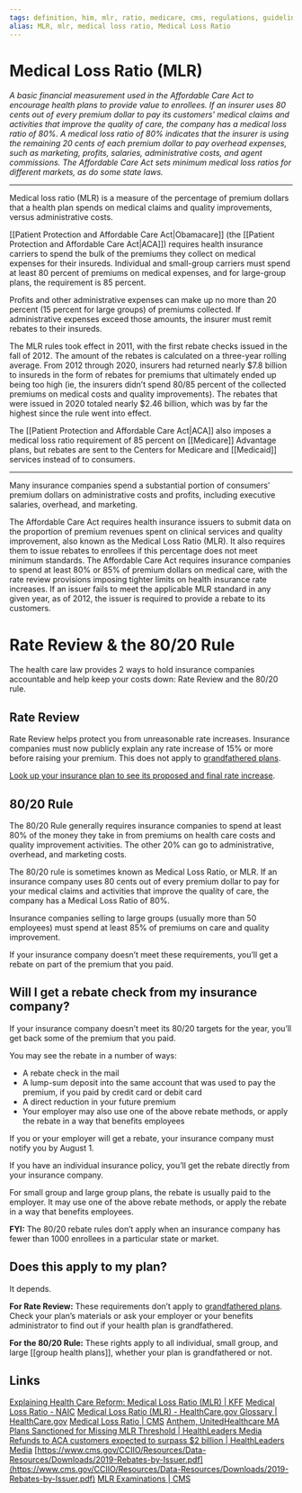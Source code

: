 ```yaml
---
tags: definition, him, mlr, ratio, medicare, cms, regulations, guidelines, glossary/him
alias: MLR, mlr, medical loss ratio, Medical Loss Ratio
---
```

# Medical Loss Ratio (MLR)
*A basic financial measurement used in the Affordable Care Act to encourage health plans to provide value to enrollees. If an insurer uses 80 cents out of every premium dollar to pay its customers' medical claims and activities that improve the quality of care, the company has a medical loss ratio of 80%. A medical loss ratio of 80% indicates that the insurer is using the remaining 20 cents of each premium dollar to pay overhead expenses, such as marketing, profits, salaries, administrative costs, and agent commissions. The Affordable Care Act sets minimum medical loss ratios for different markets, as do some state laws.*

-----

Medical loss ratio (MLR) is a measure of the percentage of premium dollars that a health plan spends on medical claims and quality improvements, versus administrative costs.

[[Patient Protection and Affordable Care Act|Obamacare]] (the [[Patient Protection and Affordable Care Act|ACA]]) requires health insurance carriers to spend the bulk of the premiums they collect on medical expenses for their insureds.  Individual and small-group carriers must spend at least 80 percent of premiums on medical expenses, and for large-group plans, the requirement is 85 percent.

Profits and other administrative expenses can make up no more than 20 percent (15 percent for large groups) of premiums collected.  If administrative expenses exceed those amounts, the insurer must remit rebates to their insureds.

The MLR rules took effect in 2011, with the first rebate checks issued in the fall of 2012. The amount of the rebates is calculated on a three-year rolling average. From 2012 through 2020, insurers had returned nearly $7.8 billion to insureds in the form of rebates for premiums that ultimately ended up being too high (ie, the insurers didn’t spend 80/85 percent of the collected premiums on medical costs and quality improvements). The rebates that were issued in 2020 totaled nearly $2.46 billion, which was by far the highest since the rule went into effect.

The [[Patient Protection and Affordable Care Act|ACA]] also imposes a medical loss ratio requirement of 85 percent on [[Medicare]] Advantage plans, but rebates are sent to the Centers for Medicare and [[Medicaid]] services instead of to consumers.

-----

Many insurance companies spend a substantial portion of consumers’ premium dollars on administrative costs and profits, including executive salaries, overhead, and marketing.

The Affordable Care Act requires health insurance issuers to submit data on the proportion of premium revenues spent on clinical services and quality improvement, also known as the Medical Loss Ratio (MLR). It also requires them to issue rebates to enrollees if this percentage does not meet minimum standards. The Affordable Care Act requires insurance companies to spend at least 80% or 85% of premium dollars on medical care, with the rate review provisions imposing tighter limits on health insurance rate increases. If an issuer fails to meet the applicable MLR standard in any given year, as of 2012, the issuer is required to provide a rebate to its customers.

# Rate Review & the 80/20 Rule
The health care law provides 2 ways to hold insurance companies accountable and help keep your costs down: Rate Review and the 80/20 rule.

## Rate Review

Rate Review helps protect you from unreasonable rate increases. Insurance companies must now publicly explain any rate increase of 15% or more before raising your premium. This does not apply to [grandfathered plans](https://www.healthcare.gov/health-care-law-protections/grandfathered-plans/).

[Look up your insurance plan to see its proposed and final rate increase](https://ratereview.healthcare.gov/).

## 80/20 Rule

The 80/20 Rule generally requires insurance companies to spend at least 80% of the money they take in from premiums on health care costs and quality improvement activities. The other 20% can go to administrative, overhead, and marketing costs.

The 80/20 rule is sometimes known as Medical Loss Ratio, or MLR. If an insurance company uses 80 cents out of every premium dollar to pay for your medical claims and activities that improve the quality of care, the company has a Medical Loss Ratio of 80%.

Insurance companies selling to large groups (usually more than 50 employees) must spend at least 85% of premiums on care and quality improvement.

If your insurance company doesn’t meet these requirements, you’ll get a rebate on part of the premium that you paid.

## Will I get a rebate check from my insurance company?

If your insurance company doesn’t meet its 80/20 targets for the year, you’ll get back some of the premium that you paid.

You may see the rebate in a number of ways:

-   A rebate check in the mail
-   A lump-sum deposit into the same account that was used to pay the premium, if you paid by credit card or debit card
-   A direct reduction in your future premium
-   Your employer may also use one of the above rebate methods, or apply the rebate in a way that benefits employees

If you or your employer will get a rebate, your insurance company must notify you by August 1.

If you have an individual insurance policy, you’ll get the rebate directly from your insurance company.

For small group and large group plans, the rebate is usually paid to the employer. It may use one of the above rebate methods, or apply the rebate in a way that benefits employees.

**FYI:** The 80/20 rebate rules don’t apply when an insurance company has fewer than 1000 enrollees in a particular state or market.

## Does this apply to my plan?

It depends.

**For Rate Review:** These requirements don’t apply to [grandfathered plans](https://www.healthcare.gov/health-care-law-protections/grandfathered-plans/). Check your plan’s materials or ask your employer or your benefits administrator to find out if your health plan is grandfathered.

**For the 80/20 Rule:** These rights apply to all individual, small group, and large [[group health plans]], whether your plan is grandfathered or not.

## Links
[Explaining Health Care Reform: Medical Loss Ratio (MLR) | KFF](https://www.kff.org/health-reform/fact-sheet/explaining-health-care-reform-medical-loss-ratio-mlr/)
[Medical Loss Ratio - NAIC](https://content.naic.org/cipr_topics/topic_medical_loss_ratio.htm)
[Medical Loss Ratio (MLR) - HealthCare.gov Glossary | HealthCare.gov](https://www.healthcare.gov/glossary/medical-loss-ratio-mlr/)
[Medical Loss Ratio | CMS](https://www.cms.gov/CCIIO/Programs-and-Initiatives/Health-Insurance-Market-Reforms/Medical-Loss-Ratio)
[Anthem, UnitedHealthcare MA Plans Sanctioned for Missing MLR Threshold | HealthLeaders Media](https://www.healthleadersmedia.com/payer/anthem-unitedhealthcare-ma-plans-sanctioned-missing-mlr-threshold)
[Refunds to ACA customers expected to surpass $2 billion | HealthLeaders Media](https://www.healthleadersmedia.com/finance/refunds-aca-customers-expected-surpass-2-billion)
[https://www.cms.gov/CCIIO/Resources/Data-Resources/Downloads/2019-Rebates-by-Issuer.pdf](https://www.cms.gov/CCIIO/Resources/Data-Resources/Downloads/2019-Rebates-by-Issuer.pdf)
[MLR Examinations | CMS](https://www.cms.gov/CCIIO/Programs-and-Initiatives/Health-Insurance-Market-Reforms/MLR_examinations_reports)